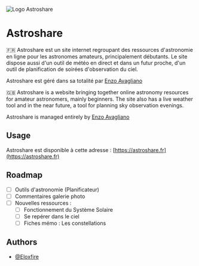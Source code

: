 
![Logo Astroshare](https://media.discordapp.net/attachments/814250385190420483/1218977207322415134/logo_astroshare.png?ex=66099ffd&is=65f72afd&hm=da3de292a3a449fa82baf842b7922c615be869976bd01a46a9c9d5bf3ffa14e9&=&format=webp&quality=lossless)


# Astroshare

🇫🇷 Astroshare est un site internet regroupant des ressources d'astronomie en ligne pour les astronomes amateurs, principalement débutants. Le site dispose aussi d'un outil de météo en direct et dans un futur proche, d'un outil de planification de soirées d'observation du ciel.

Astroshare est géré dans sa totalité par [Enzo Avagliano](https://enzoavagliano.fr)

🇬🇧 Astroshare is a website bringing together online astronomy resources for amateur astronomers, mainly beginners. The site also has a live weather tool and in the near future, a tool for planning sky observation evenings.

Astroshare is managed entirely by [Enzo Avagliano](https://enzoavagliano.fr)
## Usage

Astroshare est disponible à cette adresse : [https://astroshare.fr](https://astroshare.fr)


## Roadmap

- [ ]  Outils d'astronomie (Planificateur)
- [ ]  Commentaires galerie photo
- [ ]  Nouvelles ressources :
    - [ ]  Fonctionnement du Système Solaire
    - [ ]  Se repérer dans le ciel
    - [ ]  Fiches mémo : Les constellations

## Authors

- [@Eloxfire](https://www.github.com/eloxfire)

